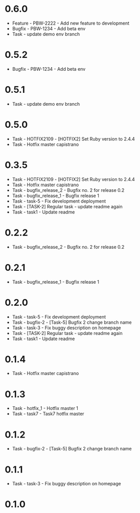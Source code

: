 # 0.6.0
 * Feature - PBW-2222 - Add new feature to development
 * Bugfix - PBW-1234 - Add beta env
 * Task - update demo env branch

# 0.5.2
 * Bugfix - PBW-1234 - Add beta env

# 0.5.1
 * Task - update demo env branch

# 0.5.0
 * Task - HOTFIX2109 - [HOTFIX2] Set Ruby version to 2.4.4
 * Task - Hotfix master capistrano

# 0.3.5
 * Task - HOTFIX2109 - [HOTFIX2] Set Ruby version to 2.4.4
 * Task - Hotfix master capistrano
 * Task - bugfix_release_2 - Bugfix no. 2 for release 0.2
 * Task - bugfix_release_1 - Bugfix release 1
 * Task - task-5 - Fix development deployment
 * Task - [TASK-2] Regular task - update readme again
 * Task - task1 - Update readme

# 0.2.2
 * Task - bugfix_release_2 - Bugfix no. 2 for release 0.2

# 0.2.1
 * Task - bugfix_release_1 - Bugfix release 1

# 0.2.0
 * Task - task-5 - Fix development deployment
 * Task - bugfix-2 - [Task-5] Bugfix 2 change branch name
 * Task - task-3 - Fix buggy description on homepage
 * Task - [TASK-2] Regular task - update readme again
 * Task - task1 - Update readme

# 0.1.4
 * Task - Hotfix master capistrano

# 0.1.3
 * Task - hotfix_1 - Hotfix master 1
 * Task - task7 - Task7 hotfix master

# 0.1.2
 * Task - bugfix-2 - [Task-5] Bugfix 2 change branch name

# 0.1.1
 * Task - task-3 - Fix buggy description on homepage

# 0.1.0
